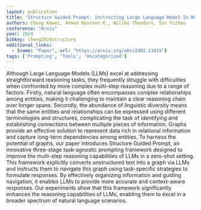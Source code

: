 ```yaml
---
layout: publication
title: 'Structure Guided Prompt: Instructing Large Language Model In Multi-step Reasoning By Exploring Graph Structure Of The Text'
authors: Cheng Kewei, Ahmed Nesreen K., Willke Theodore, Sun Yizhou
conference: "Arxiv"
year: 2024
bibkey: cheng2024structure
additional_links:
  - {name: "Paper", url: "https://arxiv.org/abs/2402.13415"}
tags: ['Prompting', 'Tools', 'Uncategorized']
---
```

Although Large Language Models (LLMs) excel at addressing straightforward reasoning tasks, they frequently struggle with difficulties when confronted by more complex multi-step reasoning due to a range of factors. Firstly, natural language often encompasses complex relationships among entities, making it challenging to maintain a clear reasoning chain over longer spans. Secondly, the abundance of linguistic diversity means that the same entities and relationships can be expressed using different terminologies and structures, complicating the task of identifying and establishing connections between multiple pieces of information. Graphs provide an effective solution to represent data rich in relational information and capture long-term dependencies among entities. To harness the potential of graphs, our paper introduces Structure Guided Prompt, an innovative three-stage task-agnostic prompting framework designed to improve the multi-step reasoning capabilities of LLMs in a zero-shot setting. This framework explicitly converts unstructured text into a graph via LLMs and instructs them to navigate this graph using task-specific strategies to formulate responses. By effectively organizing information and guiding navigation, it enables LLMs to provide more accurate and context-aware responses. Our experiments show that this framework significantly enhances the reasoning capabilities of LLMs, enabling them to excel in a broader spectrum of natural language scenarios.
